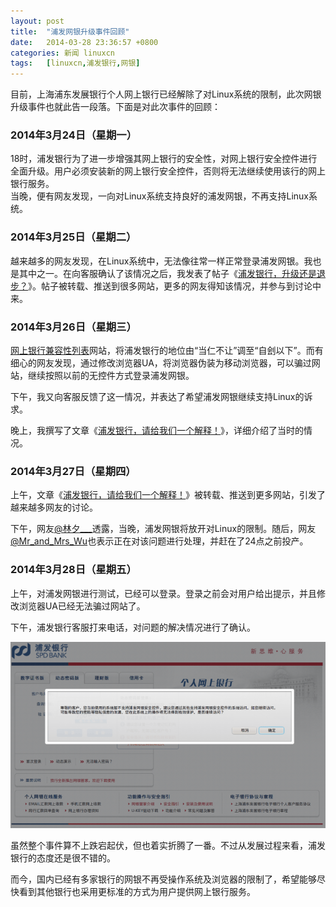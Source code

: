 ```yaml
---
layout: post
title:	"浦发网银升级事件回顾"
date:	2014-03-28 23:36:57 +0800 
categories:	新闻 linuxcn 
tags:	[linuxcn,浦发银行,网银]
---
```



目前，上海浦东发展银行个人网上银行已经解除了对Linux系统的限制，此次网银升级事件也就此告一段落。下面是对此次事件的回顾：


### 2014年3月24日（星期一）


18时，浦发银行为了进一步增强其网上银行的安全性，对网上银行安全控件进行全面升级。用户必须安装新的网上银行安全控件，否则将无法继续使用该行的网上银行服务。  
 当晚，便有网友发现，一向对Linux系统支持良好的浦发网银，不再支持Linux系统。


### 2014年3月25日（星期二）


越来越多的网友发现，在Linux系统中，无法像往常一样正常登录浦发网银。我也是其中之一。在向客服确认了该情况之后，我发表了帖子《[浦发银行，升级还是退步？](http://linux.cn/article-2756-1.html)》。帖子被转载、推送到很多网站，更多的网友得知该情况，并参与到讨论中来。


### 2014年3月26日（星期三）


[网上银行兼容性列表](http://openbanks.info/)网站，将浦发银行的地位由“当仁不让”调至“自刽以下”。而有细心的网友发现，通过修改浏览器UA，将浏览器伪装为移动浏览器，可以骗过网站，继续按照以前的无控件方式登录浦发网银。


下午，我又向客服反馈了这一情况，并表达了希望浦发网银继续支持Linux的诉求。


晚上，我撰写了文章《[浦发银行，请给我们一个解释！](http://linux.cn/article-2763-1.html)》，详细介绍了当时的情况。


### 2014年3月27日（星期四）


上午，文章《[浦发银行，请给我们一个解释！](http://linux.cn/article-2763-1.html)》被转载、推送到更多网站，引发了越来越多网友的讨论。


下午，网友[@林夕\_\_\_](http://weibo.com/u/2079764871)透露，当晚，浦发网银将放开对Linux的限制。随后，网友[@Mr\_and\_Mrs\_Wu](http://weibo.com/2x2xm4)也表示正在对该问题进行处理，并赶在了24点之前投产。


### **2014年3月28日（星期五）**


上午，对浦发网银进行测试，已经可以登录。登录之前会对用户给出提示，并且修改浏览器UA已经无法骗过网站了。


下午，浦发银行客服打来电话，对问题的解决情况进行了确认。


![](/Asserts/Images/album/201403/28/233328x48ovip50pollmd0.png)


虽然整个事件算不上跌宕起伏，但也着实折腾了一番。不过从发展过程来看，浦发银行的态度还是很不错的。


而今，国内已经有多家银行的网银不再受操作系统及浏览器的限制了，希望能够尽快看到其他银行也采用更标准的方式为用户提供网上银行服务。

